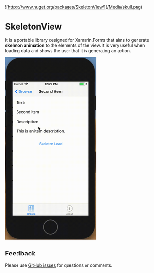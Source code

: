 ![https://www.nuget.org/packages/SkeletonView/](/Media/skull.png)

# SkeletonView
It is a portable library designed for Xamarin.Forms that aims to generate **skeleton animation** to the elements of the view.  It is very useful when loading data and shows the user that it is generating an action.

<img src="./Media/video.gif" width="300" height="600" />

## Feedback

Please use [GitHub issues](https://github.com/roswer13/SkeletonView/issues) for questions or comments.

